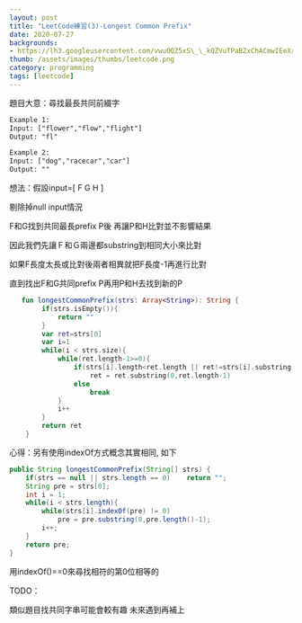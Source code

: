 ```yaml
---
layout: post
title: "LeetCode練習(3)-Longest Common Prefix"
date: 2020-07-27
backgrounds:
- https://lh3.googleusercontent.com/vwuOQZ5xS\_\_kQZVuTPaBZxChACmwIEeXrkznajiHJTxYso\_IpI2JD\_1LxsF\_5ZsWWi6Nq1jGexF00qjDuYsE-b45VXWJBQUNa50lhWeJ4E5Dyg\_c0Yb9eo1nSuu8D6nZKrNKPH6y9Q
thumb: /assets/images/thumbs/leetcode.png
category: programming
tags: [leetcode]
---
```




題目大意：尋找最長共同前綴字



```reStructuredText
Example 1:
Input: ["flower","flow","flight"]
Output: "fl"
```

```reStructuredText
Example 2:
Input: ["dog","racecar","car"]
Output: ""
```



想法：假設input=[ F G H ]

剔除掉null input情況

F和G找到共同最長prefix P後 再讓P和H比對並不影響結果

因此我們先讓Ｆ和Ｇ兩邊都substring到相同大小來比對

如果F長度太長或比對後兩者相異就把F長度-1再進行比對

直到找出F和G共同prefix P再用P和H去找到新的P

```kotlin
   fun longestCommonPrefix(strs: Array<String>): String {
        if(strs.isEmpty()){
            return ""
        }
        var ret=strs[0]
        var i=1
        while(i < strs.size){
            while(ret.length-1>=0){
                if(strs[i].length<ret.length || ret!=strs[i].substring(0, ret.length))
                    ret = ret.substring(0,ret.length-1)
                else
                    break
            }
            i++
        }
        return ret
    }
```

心得：另有使用indexOf方式概念其實相同,  如下

```java
public String longestCommonPrefix(String[] strs) {
    if(strs == null || strs.length == 0)    return "";
    String pre = strs[0];
    int i = 1;
    while(i < strs.length){
        while(strs[i].indexOf(pre) != 0)
            pre = pre.substring(0,pre.length()-1);
        i++;
    }
    return pre;
}
```

用indexOf()==0來尋找相符的第0位相等的



TODO：

類似題目找共同字串可能會較有趣 未來遇到再補上